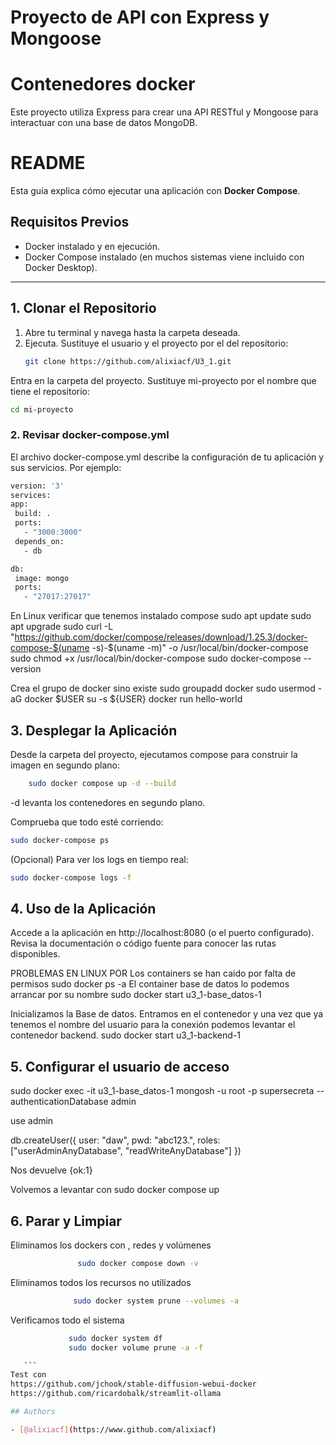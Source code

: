 
# Proyecto de API con Express y Mongoose
# Contenedores docker

Este proyecto utiliza Express para crear una API RESTful y Mongoose para interactuar con una base de datos MongoDB.
# README

Esta guía explica cómo ejecutar una aplicación con **Docker Compose**.

## Requisitos Previos
- Docker instalado y en ejecución.
- Docker Compose instalado (en muchos sistemas viene incluido con Docker Desktop).

---

## 1. Clonar el Repositorio

1. Abre tu terminal y navega hasta la carpeta deseada.
2. Ejecuta. Sustituye el usuario y el proyecto por el del repositorio:
   ```bash
   git clone https://github.com/alixiacf/U3_1.git
   ``` 
   
Entra en la carpeta del proyecto. Sustituye mi-proyecto por el nombre que tiene el repositorio:
   ```bash
cd mi-proyecto
   ``` 
### 2. Revisar docker-compose.yml
El archivo docker-compose.yml describe la configuración de tu aplicación y sus servicios. Por ejemplo:
   ```bash
version: '3'
services:
  app:
    build: .
    ports:
      - "3000:3000"
    depends_on:
      - db

  db:
    image: mongo
    ports:
      - "27017:27017"
   ```
En Linux verificar que tenemos instalado compose
sudo apt update
sudo apt upgrade
sudo curl -L "https://github.com/docker/compose/releases/download/1.25.3/docker-compose-$(uname -s)-$(uname -m)" -o /usr/local/bin/docker-compose
sudo chmod +x /usr/local/bin/docker-compose
sudo docker-compose --version

Crea el grupo de docker sino existe
sudo groupadd docker
sudo usermod -aG docker $USER
su -s ${USER}
docker run hello-world
 



## 3. Desplegar la Aplicación
Desde la carpeta del proyecto, ejecutamos compose para construir la imagen en segundo plano:

   ```bash
       sudo docker compose up -d --build
   ``` 

-d levanta los contenedores en segundo plano.

Comprueba que todo esté corriendo:
   ```bash
sudo docker-compose ps
   ``` 
(Opcional) Para ver los logs en tiempo real:
 ```bash
sudo docker-compose logs -f
   ``` 

## 4. Uso de la Aplicación
Accede a la aplicación en http://localhost:8080 (o el puerto configurado).
Revisa la documentación o código fuente para conocer las rutas disponibles.

PROBLEMAS EN LINUX POR 
Los containers se han caido por falta de permisos
sudo docker ps -a
El container base de datos lo podemos arrancar por su nombre 
sudo docker start u3_1-base_datos-1  

Inicializamos la Base de datos. Entramos en el contenedor y una vez que ya tenemos el nombre del usuario para la conexión podemos levantar el contenedor backend.
sudo docker start u3_1-backend-1

## 5. Configurar el usuario de acceso
sudo docker exec -it u3_1-base_datos-1 mongosh -u root -p supersecreta --authenticationDatabase admin
 
use admin

db.createUser({
  user: "daw",
  pwd: "abc123.",
  roles: ["userAdminAnyDatabase", "readWriteAnyDatabase"]
})

Nos devuelve {ok:1}

Volvemos a levantar con 
sudo docker compose up 


## 6. Parar y Limpiar
Eliminamos los dockers con , redes y volúmenes
 ```bash
                sudo docker compose down -v 
   ```
Eliminamos todos los recursos no utilizados 
 ```bash
               sudo docker system prune --volumes -a
   ``` 
Verificamos todo el sistema
 ```bash
              sudo docker system df
              sudo docker volume prune -a -f

    ``` 
Test con 
https://github.com/jchook/stable-diffusion-webui-docker
https://github.com/ricardobalk/streamlit-ollama

## Authors

- [@alixiacf](https://www.github.com/alixiacf)

